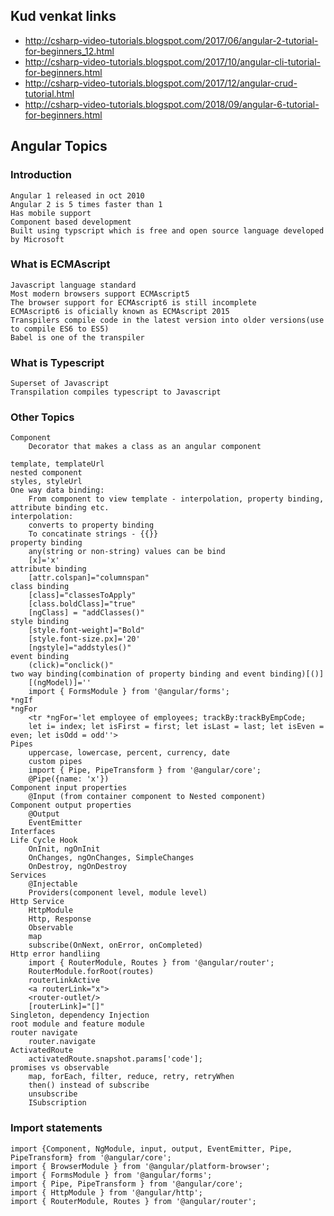 ## Kud venkat links
* http://csharp-video-tutorials.blogspot.com/2017/06/angular-2-tutorial-for-beginners_12.html
* http://csharp-video-tutorials.blogspot.com/2017/10/angular-cli-tutorial-for-beginners.html
* http://csharp-video-tutorials.blogspot.com/2017/12/angular-crud-tutorial.html
* http://csharp-video-tutorials.blogspot.com/2018/09/angular-6-tutorial-for-beginners.html


## Angular Topics

### Introduction
``````````````````
Angular 1 released in oct 2010
Angular 2 is 5 times faster than 1
Has mobile support
Component based development
Built using typscript which is free and open source language developed by Microsoft
```````````````````

### What is ECMAscript
```````````````````````
Javascript language standard
Most modern browsers support ECMAscript5
The browser support for ECMAscript6 is still incomplete
ECMAscript6 is oficially known as ECMAscript 2015
Transpilers compile code in the latest version into older versions(use to compile ES6 to ES5)
Babel is one of the transpiler
````````````````````````

### What is Typescript
`````````````````````````
Superset of Javascript
Transpilation compiles typescript to Javascript
`````````````````````````

### Other Topics
`````````````````````````
Component
	Decorator that makes a class as an angular component

template, templateUrl
nested component
styles, styleUrl
One way data binding:
	From component to view template - interpolation, property binding, attribute binding etc.
interpolation:
	converts to property binding
	To concatinate strings - {{}}
property binding
	any(string or non-string) values can be bind
	[x]='x'
attribute binding
	[attr.colspan]="columnspan"
class binding
	[class]="classesToApply"
	[class.boldClass]="true"
	[ngClass] = "addClasses()"
style binding
	[style.font-weight]="Bold"
	[style.font-size.px]='20'
	[ngstyle]="addstyles()"
event binding
	(click)="onclick()"
two way binding(combination of property binding and event binding)[()]
	[(ngModel)]=''
	import { FormsModule } from '@angular/forms';
*ngIf
*ngFor
	<tr *ngFor='let employee of employees; trackBy:trackByEmpCode; 
	let i= index; let isFirst = first; let isLast = last; let isEven = even; let isOdd = odd''>
Pipes
	uppercase, lowercase, percent, currency, date
	custom pipes
	import { Pipe, PipeTransform } from '@angular/core';
	@Pipe({name: 'x'})
Component input properties
	@Input (from container component to Nested component)
Component output properties
	@Output
	EventEmitter
Interfaces
Life Cycle Hook
	OnInit, ngOnInit
	OnChanges, ngOnChanges, SimpleChanges
	OnDestroy, ngOnDestroy
Services
	@Injectable
	Providers(component level, module level)
Http Service
	HttpModule
	Http, Response
	Observable
	map
	subscribe(OnNext, onError, onCompleted)
Http error handliing
	import { RouterModule, Routes } from '@angular/router';	
	RouterModule.forRoot(routes)
	routerLinkActive
	<a routerLink="x">
	<router-outlet/>
	[routerLink]="[]"
Singleton, dependency Injection
root module and feature module
router navigate
	router.navigate
ActivatedRoute
	activatedRoute.snapshot.params['code'];	
promises vs observable
	map, forEach, filter, reduce, retry, retryWhen
	then() instead of subscribe
	unsubscribe
	ISubscription
`````````````````````````````

### Import statements
````````````````````````
import {Component, NgModule, input, output, EventEmitter, Pipe, PipeTransform} from '@angular/core';
import { BrowserModule } from '@angular/platform-browser';
import { FormsModule } from '@angular/forms';
import { Pipe, PipeTransform } from '@angular/core';
import { HttpModule } from '@angular/http';
import { RouterModule, Routes } from '@angular/router';
````````````````````````
